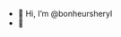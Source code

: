 - 👋 Hi, I’m @bonheursheryl
- 👀 
<!---
bonheursheryl/bonheursheryl is a ✨ special ✨ repository because its `README.md` (this file) appears on your GitHub profile.
You can click the Preview link to take a look at your changes.
--->
